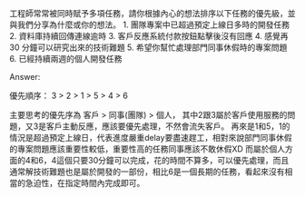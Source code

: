 工程師常常被同時賦予多項任務，請你根據內心的想法排序以下任務的優先級，並與我們分享為什麼或你的想法。
    1. 團隊專案中已超過預定上線日多時的開發任務
    2. 資料庫持續回傳連線逾時
    3. 客戶反應系統付款按鈕點擊後沒有回應
    4. 感覺再 30 分鐘可以研究出來的技術難題
    5. 希望你幫忙處理部門同事休假時的專案問題
    6. 已經持續兩週的個人開發任務

Answer:

優先順序： 3 > 2 > 1 > 5 > 4 > 6

主要思考的優先序為 客戶 > 同事(團隊) > 個人，
其中2跟3屬於客戶使用服務的問題，又3是客戶主動反應，應該要優先處理，不然會流失客戶。
再來是1和5，1的情況是超過預定上線日，代表進度嚴重delay要盡速趕工，相對來說部門同事休假的專案問題應該重要性較低，重要性高的任務同事應該不敢休假XD
而屬於個人方面的4和6，4這個只要30分鐘可以完成，花的時間不算多，可以優先處理，而且通常解技術難題也是屬於開發的一部份，相比6是一個長期的任務，看起來沒有相當的急迫性，在指定時間內完成即可。
